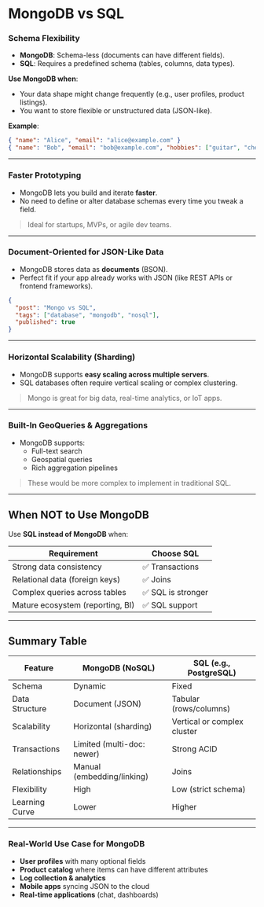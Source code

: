 # MongoDB vs SQL
### **Schema Flexibility**

- **MongoDB**: Schema-less (documents can have different fields).
- **SQL**: Requires a predefined schema (tables, columns, data types).

**Use MongoDB when**:

- Your data shape might change frequently (e.g., user profiles, product listings).
- You want to store flexible or unstructured data (JSON-like).

**Example**:

```json
{ "name": "Alice", "email": "alice@example.com" }
{ "name": "Bob", "email": "bob@example.com", "hobbies": ["guitar", "chess"] }
```

---

### **Faster Prototyping**

- MongoDB lets you build and iterate **faster**.
- No need to define or alter database schemas every time you tweak a field.

> Ideal for startups, MVPs, or agile dev teams.
> 

---

### **Document-Oriented for JSON-Like Data**

- MongoDB stores data as **documents** (BSON).
- Perfect fit if your app already works with JSON (like REST APIs or frontend frameworks).

```json
{
  "post": "Mongo vs SQL",
  "tags": ["database", "mongodb", "nosql"],
  "published": true
}
```

---

### **Horizontal Scalability (Sharding)**

- MongoDB supports **easy scaling across multiple servers**.
- SQL databases often require vertical scaling or complex clustering.

> Mongo is great for big data, real-time analytics, or IoT apps.
> 

---

### **Built-In GeoQueries & Aggregations**

- MongoDB supports:
    - Full-text search
    - Geospatial queries
    - Rich aggregation pipelines

> These would be more complex to implement in traditional SQL.
> 

---

## When **NOT** to Use MongoDB

Use **SQL instead of MongoDB** when:

| Requirement | Choose SQL |
| --- | --- |
| Strong data consistency | ✅ Transactions |
| Relational data (foreign keys) | ✅ Joins |
| Complex queries across tables | ✅ SQL is stronger |
| Mature ecosystem (reporting, BI) | ✅ SQL support |

---

## Summary Table

| Feature | MongoDB (NoSQL) | SQL (e.g., PostgreSQL) |
| --- | --- | --- |
| Schema | Dynamic | Fixed |
| Data Structure | Document (JSON) | Tabular (rows/columns) |
| Scalability | Horizontal (sharding) | Vertical or complex cluster |
| Transactions | Limited (multi-doc: newer) | Strong ACID |
| Relationships | Manual (embedding/linking) | Joins |
| Flexibility | High | Low (strict schema) |
| Learning Curve | Lower | Higher |

---

### Real-World Use Case for MongoDB

- **User profiles** with many optional fields
- **Product catalog** where items can have different attributes
- **Log collection & analytics**
- **Mobile apps** syncing JSON to the cloud
- **Real-time applications** (chat, dashboards)